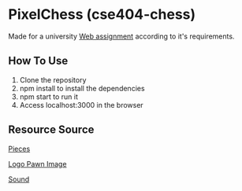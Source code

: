# PixelChess (cse404-chess)
Made for a university [Web assignment](https://github.com/chauff/Web-Teaching/blob/master/Assignment-1.md) according to it's requirements.

## How To Use
1. Clone the repository
2. npm install to install the dependencies
3. npm start to run it
4. Access localhost:3000 in the browser

## Resource Source
[Pieces](http://realmofthemadgod.wikia.com/wiki/File:Lofi_Roguelike_sprites.png)

[Logo Pawn Image](https://openclipart.org/detail/275548/silhouette-chess-piece-remix-pawn-peon)

[Sound](https://freesound.org/people/mh2o/sounds/351518/)
